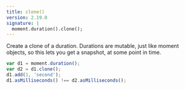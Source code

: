```yaml
---
title: clone()
version: 2.19.0
signature: |
  moment.duration().clone();
---
```


Create a clone of a duration. Durations are mutable, just like moment objects,
so this lets you get a snapshot, at some point in time.

```javascript
var d1 = moment.duration();
var d2 = d1.clone();
d1.add(1, 'second');
d1.asMilliseconds() !== d2.asMilliseconds();
```
